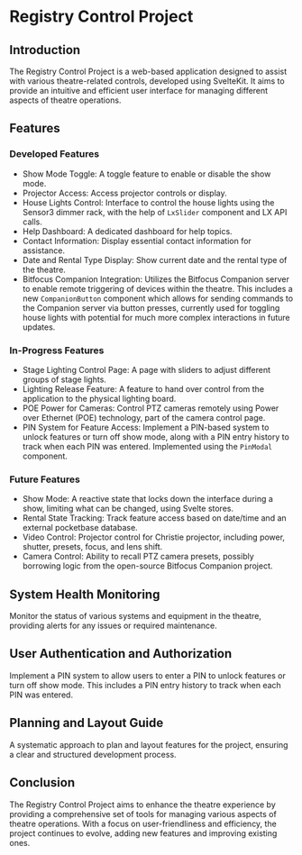 Registry Control Project
========================

Introduction
------------

The Registry Control Project is a web-based application designed to assist with various theatre-related controls, developed using SvelteKit. It aims to provide an intuitive and efficient user interface for managing different aspects of theatre operations.

Features
--------

### Developed Features

-   Show Mode Toggle: A toggle feature to enable or disable the show mode.
-   Projector Access: Access projector controls or display.
-   House Lights Control: Interface to control the house lights using the Sensor3 dimmer rack, with the help of `LxSlider` component and LX API calls.
-   Help Dashboard: A dedicated dashboard for help topics.
-   Contact Information: Display essential contact information for assistance.
-   Date and Rental Type Display: Show current date and the rental type of the theatre.
-   Bitfocus Companion Integration: Utilizes the Bitfocus Companion server to enable remote triggering of devices within the theatre. This includes a new `CompanionButton` component which allows for sending commands to the Companion server via button presses, currently used for toggling house lights with potential for much more complex interactions in future updates.

### In-Progress Features

-   Stage Lighting Control Page: A page with sliders to adjust different groups of stage lights.
-   Lighting Release Feature: A feature to hand over control from the application to the physical lighting board.
-   POE Power for Cameras: Control PTZ cameras remotely using Power over Ethernet (POE) technology, part of the camera control page.
-   PIN System for Feature Access: Implement a PIN-based system to unlock features or turn off show mode, along with a PIN entry history to track when each PIN was entered. Implemented using the `PinModal` component.

### Future Features

-   Show Mode: A reactive state that locks down the interface during a show, limiting what can be changed, using Svelte stores.
-   Rental State Tracking: Track feature access based on date/time and an external pocketbase database.
-   Video Control: Projector control for Christie projector, including power, shutter, presets, focus, and lens shift.
-   Camera Control: Ability to recall PTZ camera presets, possibly borrowing logic from the open-source Bitfocus Companion project.

System Health Monitoring
------------------------

Monitor the status of various systems and equipment in the theatre, providing alerts for any issues or required maintenance.

User Authentication and Authorization
-------------------------------------

Implement a PIN system to allow users to enter a PIN to unlock features or turn off show mode. This includes a PIN entry history to track when each PIN was entered.

Planning and Layout Guide
-------------------------

A systematic approach to plan and layout features for the project, ensuring a clear and structured development process.

Conclusion
----------

The Registry Control Project aims to enhance the theatre experience by providing a comprehensive set of tools for managing various aspects of theatre operations. With a focus on user-friendliness and efficiency, the project continues to evolve, adding new features and improving existing ones.